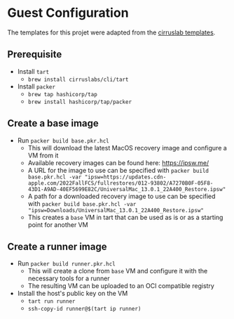 # Guest Configuration
The templates for this projet were adapted from the [cirruslab templates](https://github.com/cirruslabs/macos-image-templates).

## Prerequisite

- Install `tart`
  - `brew install cirruslabs/cli/tart`
- Install `packer`
  - `brew tap hashicorp/tap`
  - `brew install hashicorp/tap/packer`

## Create a base image

- Run `packer build base.pkr.hcl`
  - This will download the latest MacOS recovery image and configure a VM from it
  - Available recovery images can be found here: https://ipsw.me/
  - A URL for the image to use can be specified with `packer build base.pkr.hcl -var "ipsw=https://updates.cdn-apple.com/2022FallFCS/fullrestores/012-93802/A7270B0F-05F8-43D1-A9AD-40EF5699E82C/UniversalMac_13.0.1_22A400_Restore.ipsw"`
  - A path for a downloaded recovery image to use can be specified with `packer build base.pkr.hcl -var "ipsw=Downloads/UniversalMac_13.0.1_22A400_Restore.ipsw"`
  - This creates a `base` VM in tart that can be used as is or as a starting point for another VM

## Create a runner image

- Run `packer build runner.pkr.hcl`
  - This will create a clone from `base` VM and configure it with the necessary tools for a runner
  - The resulting VM can be uploaded to an OCI compatible registry
- Install the host's public key on the VM
  - `tart run runner`
  - `ssh-copy-id runner@$(tart ip runner)`
